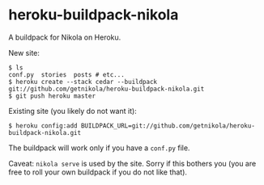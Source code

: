 heroku-buildpack-nikola
=======================

A buildpack for Nikola on Heroku.

New site:

    $ ls
    conf.py  stories  posts # etc...
    $ heroku create --stack cedar --buildpack git://github.com/getnikola/heroku-buildpack-nikola.git
    $ git push heroku master

Existing site (you likely do not want it):

    $ heroku config:add BUILDPACK_URL=git://github.com/getnikola/heroku-buildpack-nikola.git

The buildpack will work only if you have a `conf.py` file.

Caveat: `nikola serve` is used by the site.  Sorry if this bothers you
(you are free to roll your own buildpack if you do not like that).
